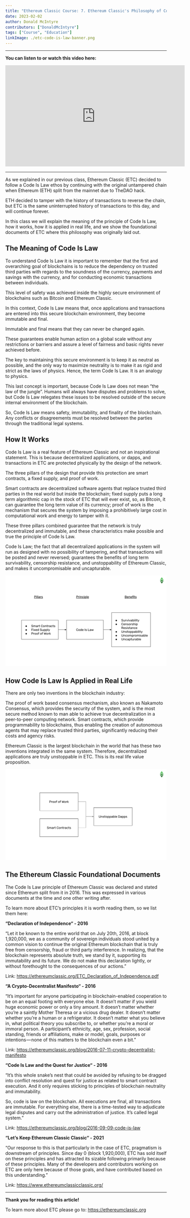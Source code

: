 ```yaml
---
title: "Ethereum Classic Course: 7. Ethereum Classic's Philosophy of Code Is Law"
date: 2023-02-02
author: Donald McIntyre
contributors: ["DonaldMcIntyre"]
tags: ["Course", "Education"]
linkImage: ./etc-code-is-law-banner.png
---
```


---
**You can listen to or watch this video here:**

<iframe width="560" height="315" src="https://www.youtube.com/embed/2-gE-DqcJdk" title="YouTube video player" frameborder="0" allow="accelerometer; autoplay; clipboard-write; encrypted-media; gyroscope; picture-in-picture; web-share" allowfullscreen></iframe>

---

As we explained in our previous class, Ethereum Classic (ETC) decided to follow a Code Is Law ethos by continuing with the original untampered chain when Ethereum (ETH) split from the mainnet due to TheDAO hack.

ETH decided to tamper with the history of transactions to reverse the chain, but ETC is the same uninterrupted history of transactions to this day, and will continue forever.

In this class we will explain the meaning of the principle of Code Is Law, how it works, how it is applied in real life, and we show the foundational documents of ETC where this philosophy was originally laid out.

## The Meaning of Code Is Law

To understand Code Is Law it is important to remember that the first and overarching goal of blockchains is to reduce the dependency on trusted third parties with regards to the soundness of the currency, payments and savings with the currency, and for conducting economic transactions between individuals.

This level of safety was achieved inside the highly secure environment of blockchains such as Bitcoin and Ethereum Classic.

In this context, Code Is Law means that, once applications and transactions are entered into this secure blockchain environment, they become immutable and final.

Immutable and final means that they can never be changed again.

These guarantees enable human action on a global scale without any restrictions or barriers and assure a level of fairness and basic rights never achieved before.

The key to maintaining this secure environment is to keep it as neutral as possible, and the only way to maximize neutrality is to make it as rigid and strict as the laws of physics. Hence, the term Code Is Law. It is an analogy to physics.

This last concept is important, because Code Is Law does not mean “the law of the jungle”. Humans will always have disputes and problems to solve, but Code Is Law relegates these issues to be resolved outside of the secure internal environment of the blockchain.

So, Code Is Law means safety, immutability, and finality of the blockchain. Any conflicts or disagreements must be resolved between the parties through the traditional legal systems.

## How It Works

Code Is Law is a real feature of Ethereum Classic and not an inspirational statement. This is because decentralized applications, or dapps, and transactions in ETC are protected physically by the design of the network.

The three pillars of the design that provide this protection are smart contracts, a fixed supply, and proof of work.

Smart contracts are decentralized software agents that replace trusted third parties in the real world but inside the blockchain; fixed supply puts a long term algorithmic cap in the stock of ETC that will ever exist, so, as Bitcoin, it can guarantee the long term value of its currency; proof of work is the mechanism that secures the system by imposing a prohibitively large cost in computational work and energy to tamper with it.

These three pillars combined guarantee that the network is truly decentralized and immutable, and these characteristics make possible and true the principle of Code Is Law.

Code Is Law; the fact that all decentralized applications in the system will run as designed with no possibility of tampering, and that transactions will be posted and never reversed; guarantees the benefits of long term survivability, censorship resistance, and unstoppability of Ethereum Classic, and makes it uncompromisable and uncapturable.

![Pillars and benefits of Code Is Law](./etc-pillars.png)

## How Code Is Law Is Applied in Real Life

There are only two inventions in the blockchain industry: 

The proof of work based consensus mechanism, also known as Nakamoto Consensus, which provides the security of the system, and is the most secure method known to man able to achieve true decentralization in a peer-to-peer computing network.
Smart contracts, which provide programmability to blockchains, thus enabling the creation of autonomous agents that may replace trusted third parties, significantly reducing their costs and agency risks.

Ethereum Classic is the largest blockchain in the world that has these two inventions integrated in the same system. Therefore, decentralized applications are truly unstoppable in ETC. This is its real life value proposition.

![How unstoppability of dapps can only be achieved.](./etc-unstoppability.png)

## The Ethereum Classic Foundational Documents

The Code Is Law principle of Ethereum Classic was declared and stated since Ethereum split from it in 2016. This was expressed in various documents at the time and one other writing after.

To learn more about ETC’s principles it is worth reading them, so we list them here:

**“Declaration of Independence“ - 2016**

“Let it be known to the entire world that on July 20th, 2016, at block 1,920,000, we as a community of sovereign individuals stood united by a common vision to continue the original Ethereum blockchain that is truly free from censorship, fraud or third party interference. In realizing, that the blockchain represents absolute truth, we stand by it, supporting its immutability and its future. We do not make this declaration lightly, or without forethought to the consequences of our actions.”

Link: https://ethereumclassic.org/ETC_Declaration_of_Independence.pdf

**“A Crypto-Decentralist Manifesto“ - 2016**

“It’s important for anyone participating in blockchain-enabled cooperation to be on an equal footing with everyone else. It doesn’t matter if you wield huge economic power or only a tiny amount. It doesn’t matter whether you’re a saintly Mother Theresa or a vicious drug dealer. It doesn’t matter whether you’re a human or a refrigerator. It doesn’t matter what you believe in, what political theory you subscribe to, or whether you’re a moral or immoral person. A participant’s ethnicity, age, sex, profession, social standing, friends or affiliations, make or model, goals, purposes or intentions — none of this matters to the blockchain even a bit.”

Link: https://ethereumclassic.org/blog/2016-07-11-crypto-decentralist-manifesto

**“Code Is Law and the Quest for Justice“ - 2016**

“It’s this whole snake’s nest that could be avoided by refusing to be dragged into conflict resolution and quest for justice as related to smart contract execution. And it only requires sticking to principles of blockchain neutrality and immutability.

So, code is law on the blockchain. All executions are final, all transactions are immutable. For everything else, there is a time-tested way to adjudicate legal disputes and carry out the administration of justice. It’s called legal system.”

Link: https://ethereumclassic.org/blog/2016-09-09-code-is-law

**“Let’s Keep Ethereum Classic Classic“ - 2021**

“Our response to this is that particularly in the case of ETC, pragmatism is downstream of principles. Since day 0 (block 1,920,000), ETC has sold itself on these principles and has attracted its sizable following primarily because of these principles. Many of the developers and contributors working on ETC are only here because of those goals, and have contributed based on this understanding.”

Link: https://www.ethereumclassicclassic.org/


---

**Thank you for reading this article!**

To learn more about ETC please go to: https://ethereumclassic.org
